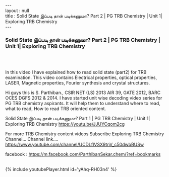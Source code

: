 ---<br>layout : null<br>title : Solid State இப்படி தான் படிக்கணுமா? Part 2 | PG TRB Chemistry | Unit 1| Exploring TRB Chemistry<br>---<br><h3>Solid State இப்படி தான் படிக்கணுமா? Part 2 | PG TRB Chemistry | Unit 1| Exploring TRB Chemistry</h3><br><br><p>In this video I have explained how to read solid state (part2) for TRB examination. This video contains 
Electrical properties,
optical properties,
LASER,
Magnetic properties,
Fourier synthesis and crystal structures.


Hi guys this is S. Parthiban., CSIR NET (LS) 2013 AIR 39, GATE 2012, BARC OCES DGFS 2012 & 2014. I have started unit wise decoding video series for PG TRB chemistry aspirants. It will help them to understand where to read, what to read, How to read TRB oriented content.

Solid State இப்படி தான் படிக்கணுமா? Part 1 | PG TRB Chemistry | Unit 1| Exploring TRB Chemistry
https://youtu.be/JJUYCqom2cg

For more TRB Chemistry content videos Subscribe Exploring TRB Chemistry Channel...
Channel link.... https://www.youtube.com/channel/UCDLfIVSX9tnV_c50dwbBUSw


facebook : https://m.facebook.com/ParthibanSekar.chem/?ref=bookmarks</p><br>{% include youtubePlayer.html id='yAhq-RH03n4' %}<br>